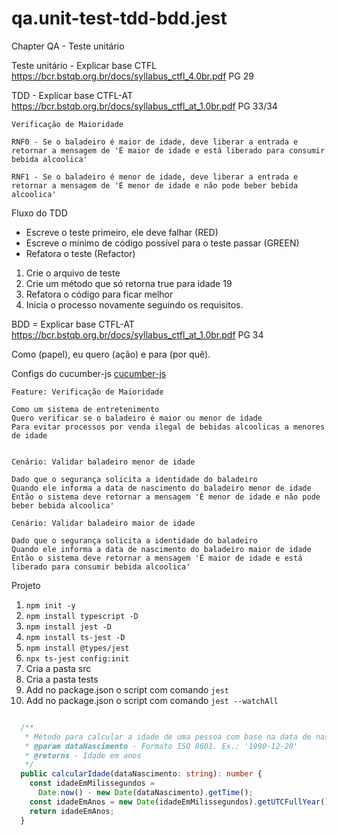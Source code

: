 # qa.unit-test-tdd-bdd.jest

Chapter QA - Teste unitário

Teste unitário - Explicar base CTFL https://bcr.bstqb.org.br/docs/syllabus_ctfl_4.0br.pdf PG 29

TDD - Explicar base CTFL-AT https://bcr.bstqb.org.br/docs/syllabus_ctfl_at_1.0br.pdf PG 33/34

```
Verificação de Maioridade

RNF0 - Se o baladeiro é maior de idade, deve liberar a entrada e retornar a mensagem de 'É maior de idade e está liberado para consumir bebida alcoolica'

RNF1 - Se o baladeiro é menor de idade, deve liberar a entrada e retornar a mensagem de 'É menor de idade e não pode beber bebida alcoolica'

```

Fluxo do TDD

- Escreve o teste primeiro, ele deve falhar (RED)
- Escreve o mínimo de código possível para o teste passar (GREEN)
- Refatora o teste (Refactor)

1. Crie o arquivo de teste
2. Crie um método que só retorna true para idade 19
3. Refatora o código para ficar melhor
4. Inicia o processo novamente seguindo os requisitos.

BDD = Explicar base CTFL-AT https://bcr.bstqb.org.br/docs/syllabus_ctfl_at_1.0br.pdf PG 34

Como (papel), eu quero (ação) e para (por quê).

Configs do cucumber-js [cucumber-js](https://github.com/cucumber/cucumber-js/blob/main/docs/configuration.md)

```
Feature: Verificação de Maioridade

Como um sistema de entretenimento
Quero verificar se o baladeiro é maior ou menor de idade
Para evitar processos por venda ilegal de bebidas alcoolicas a menores de idade


Cenário: Validar baladeiro menor de idade

Dado que o segurança solicita a identidade do baladeiro
Quando ele informa a data de nascimento do baladeiro menor de idade
Então o sistema deve retornar a mensagem 'É menor de idade e não pode beber bebida alcoolica'

Cenário: Validar baladeiro maior de idade

Dado que o segurança solicita a identidade do baladeiro
Quando ele informa a data de nascimento do baladeiro maior de idade
Então o sistema deve retornar a mensagem 'É maior de idade e está liberado para consumir bebida alcoolica'

```

Projeto

1. `npm init -y`
2. `npm install typescript -D`
3. `npm install jest -D`
4. `npm install ts-jest -D`
5. `npm install @types/jest`
6. `npx ts-jest config:init`
7. Cria a pasta src
8. Cria a pasta tests
9. Add no package.json o script com comando `jest`
10. Add no package.json o script com comando `jest --watchAll`

```typescript

  /**
   * Método para calcular a idade de uma pessoa com base na data de nascimento
   * @param dataNascimento - Formato ISO 8601. Ex.: '1990-12-20'
   * @returns - Idade em anos
   */
  public calcularIdade(dataNascimento: string): number {
    const idadeEmMilissegundos =
      Date.now() - new Date(dataNascimento).getTime();
    const idadeEmAnos = new Date(idadeEmMilissegundos).getUTCFullYear() - 1970;
    return idadeEmAnos;
  }
```
